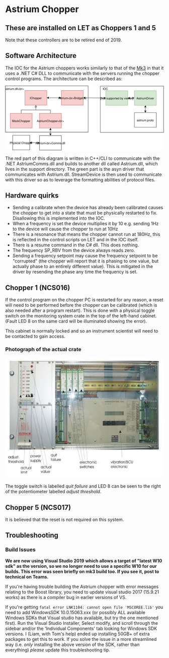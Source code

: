 # Astrium Chopper

## These are installed on LET as Choppers 1 and 5

Note that these controllers are to be retired end of 2019.

## Software Architecture ##

The IOC for the Astrium choppers works similarly to that of the [Mk3](MK3-Chopper) in that it uses a .NET C# DLL to communicate with the servers running the chopper control programs. The architecture can be described as:

![](Astrium.svg)

The red part of this diagram is written in C++/CLI to communicate with the .NET AstriumComms.dll and builds to another dll called Astrium.dll, which lives in the support directory. The green part is the asyn driver that communicates with Astrium.dll. StreamDevice is then used to communicate with this driver so as to leverage the formatting abilities of protocol files.

## Hardware quirks ##

* Sending a calibrate when the device has already been calibrated causes the chopper to get into a state that must be physically restarted to fix. Disallowing this is implemented into the IOC.
* When a frequency is set the device multiplies it by 10 e.g. sending 1Hz to the device will cause the chopper to run at 10Hz
* There is a resonance that means the chopper cannot run at 180Hz, this is reflected in the control scripts on LET and in the IOC itself.
* There is a resume command in the C# dll. This does nothing.
* The frequency SP_RBV from the device always reads zero.
* Sending a frequency setpoint may cause the frequency setpoint to be "corrupted" (the chopper will report that it is phasing to one value, but actually phase to an entirely different value). This is mitigated in the driver by resending the phase any time the frequency is set.

## Chopper 1 (NCS016) ##

If the control program on the chopper PC is restarted for any reason, a reset will need to be performed before the chopper can be calibrated (which is also needed after a program restart).  This is done with a physical toggle switch on the monitoring system crate in the top of the left-hand cabinet.  (Fault LED 8 on the same card will be illuminated showing the error).

This cabinet is normally locked and so an instrument scientist will need to be contacted to gain access.

### Photograph of the actual crate

![](Astrium_Monitoring_Crate.JPG)

The toggle switch is labelled _quit failure_ and LED 8 can be seen to the right of the potentiometer labelled _adjust threshold_.

## Chopper 5 (NCS017) ##

It is believed that the reset is not required on this system.

## Troubleshooting

### Build Issues

**We are now using Visual Studio 2019 which allows a target of "latest W10 sdk" as the version, so we no longer need to use a specific W10 for our builds. This error was seen briefly on mk3 build too. If you see it, post to technical on Teams.**

If you're having trouble building the Astrium chopper with error messages relating to the Boost library, you need to update visual studio 2017 (15.9.21 works) as there is a compiler bug in earlier versions of VS.

If you're getting `fatal error LNK1104: cannot open file 'MSCOREE.lib'` you need to add WindowsSDK 10.0.15063.xxx (or possibly ALL available Windows SDKs that Visual studio has available, but try the one mentioned first). Run the Visual Studio Installer, Select modify, and scroll through the sidebar and/or the 'Individual Components' tab looking for Windows SDK versions. I (Liam, with Tom's help) ended up installing 50GB+ of extra packages to get this to work. If you solve the issue in a more streamlined way (i.e. _only_ installing the above version of the SDK, rather than everything) _please_ update this troubleshooting tip. 